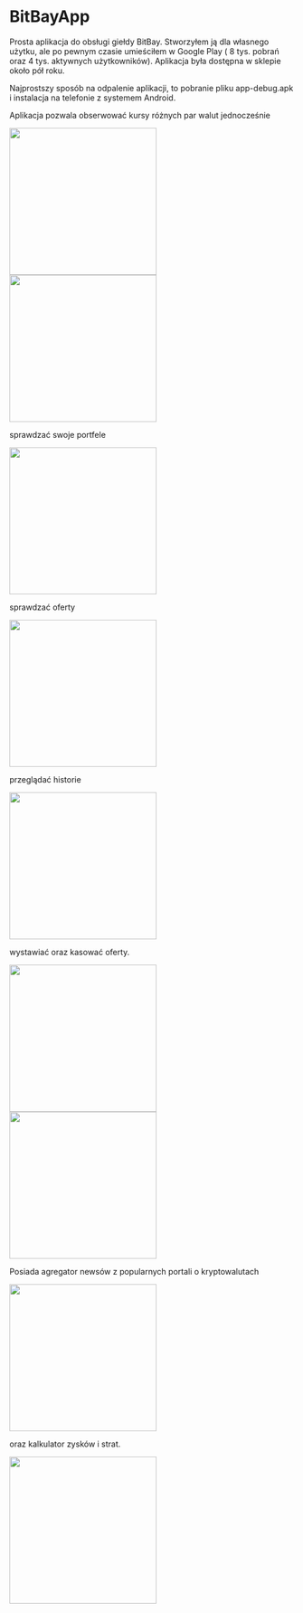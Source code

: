 # BitBayApp
Prosta aplikacja do obsługi giełdy BitBay. Stworzyłem ją dla własnego użytku, ale po pewnym czasie umieściłem w Google Play ( 8 tys. pobrań oraz 4 tys. aktywnych użytkowników). Aplikacja była dostępna w sklepie około pół roku.

Najprostszy sposób na odpalenie aplikacji, to pobranie pliku app-debug.apk i instalacja na telefonie z systemem Android.

Aplikacja pozwala obserwować kursy różnych par walut jednocześnie

<img src="https://github.com/mbartoszewski/BitBayApp/blob/master/screenshot/Screenshot_1556198784.png" width="260">
<img src="https://github.com/mbartoszewski/BitBayApp/blob/master/screenshot/Screenshot_1556198788.png" width="260">

sprawdzać swoje portfele

<img src="https://github.com/mbartoszewski/BitBayApp/blob/master/screenshot/Screenshot_1556198950.png" width="260">

sprawdzać oferty

<img src="https://github.com/mbartoszewski/BitBayApp/blob/master/screenshot/Screenshot_1556198852.png" width="260"> 

przeglądać historie

<img src="https://github.com/mbartoszewski/BitBayApp/blob/master/screenshot/Screenshot_1556198817.png" width="260">

wystawiać oraz kasować oferty.

<img src="https://github.com/mbartoszewski/BitBayApp/blob/master/screenshot/Screenshot_1556198898.png" width="260">
<img src="https://github.com/mbartoszewski/BitBayApp/blob/master/screenshot/Screenshot_1556198909.png" width="260">

Posiada agregator newsów z popularnych portali o kryptowalutach

<img src="https://github.com/mbartoszewski/BitBayApp/blob/master/screenshot/Screenshot_1556198835.png" width="260">

oraz kalkulator zysków i strat.

<img src="https://github.com/mbartoszewski/BitBayApp/blob/master/screenshot/Screenshot_1556198973.png" width="260">
